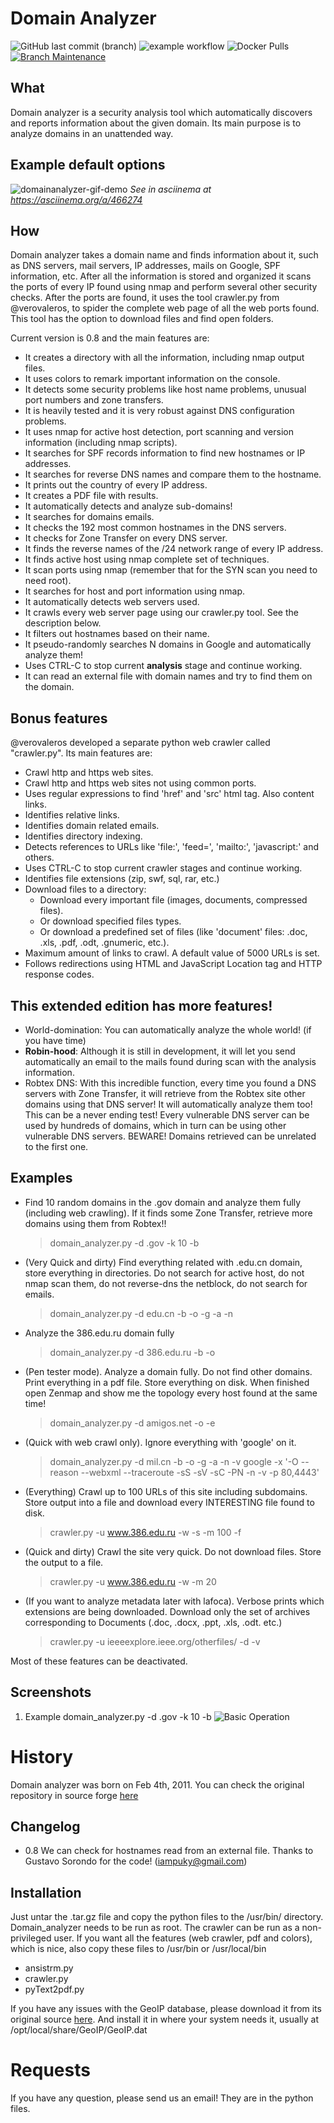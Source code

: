 # Domain Analyzer
![GitHub last commit (branch)](https://img.shields.io/github/last-commit/eldraco/domain_analyzer/python2.7)
![example workflow](https://github.com/eldraco/domain_analyzer/actions/workflows/docker-image.yml/badge.svg)
![Docker Pulls](https://img.shields.io/docker/pulls/verovaleros/domain_analyzer?color=green)
[![Branch Maintenance](https://img.shields.io/badge/Branch%20Maintained%3F-no-red.svg)](https://bitbucket.org/lbesson/ansi-colors)


## What
Domain analyzer is a security analysis tool which automatically discovers and reports information about the given domain. Its main purpose is to analyze domains in an unattended way.

## Example default options

![domainanalyzer-gif-demo](https://user-images.githubusercontent.com/2458879/152254361-a923d460-660a-4695-9453-9e7d8142b109.gif)
*See in asciinema at https://asciinema.org/a/466274*

## How
Domain analyzer takes a domain name and finds information about it, such as DNS servers, mail servers, IP addresses, mails on Google, SPF information, etc. After all the information is stored and organized it scans the ports of every IP found using nmap and perform several other security checks. After the ports are found, it uses the tool crawler.py from @verovaleros, to spider the complete web page of all the web ports found. This tool has the option to download files and find open folders.

Current version is 0.8 and the main features are:

- It creates a directory with all the information, including nmap output files.
- It uses colors to remark important information on the console. 
- It detects some security problems like host name problems, unusual port numbers and zone transfers.
- It is heavily tested and it is very robust against DNS configuration problems.
- It uses nmap for active host detection, port scanning and version information (including nmap scripts).
- It searches for SPF records information to find new hostnames or IP addresses.
- It searches for reverse DNS names and compare them to the hostname.
- It prints out the country of every IP address.
- It creates a PDF file with results.
- It automatically detects and analyze sub-domains!
- It searches for domains emails.
- It checks the 192 most common hostnames in the DNS servers.
- It checks for Zone Transfer on every DNS server.
- It finds the reverse names of the /24 network range of every IP address.
- It finds active host using nmap complete set of techniques.
- It scan ports using nmap (remember that for the SYN scan you need to need root).
- It searches for host and port information using nmap.
- It automatically detects web servers used.
- It crawls every web server page using our crawler.py tool. See the description below.
- It filters out hostnames based on their name.
- It pseudo-randomly searches N domains in Google and automatically analyze them!
- Uses CTRL-C to stop current __analysis__ stage and continue working.
- It can read an external file with domain names and try to find them on the domain.


## Bonus features

@verovaleros developed a separate python web crawler called "crawler.py". Its main features are:

- Crawl http and https web sites.
- Crawl http and https web sites not using common ports.
- Uses regular expressions to find 'href' and 'src' html tag. Also content links.
- Identifies relative links.
- Identifies domain related emails.
- Identifies directory indexing.
- Detects references to URLs like 'file:', 'feed=', 'mailto:', 'javascript:' and others.
- Uses CTRL-C to stop current crawler stages and continue working.
- Identifies file extensions (zip, swf, sql, rar, etc.)
- Download files to a directory:
  - Download every important file (images, documents, compressed files).
  - Or download specified files types.
  - Or download a predefined set of files (like 'document' files: .doc, .xls, .pdf, .odt, .gnumeric, etc.).
- Maximum amount of links to crawl. A default value of 5000 URLs is set.
- Follows redirections using HTML and JavaScript Location tag and HTTP response codes.


## This extended edition has more features!
- World-domination: You can automatically analyze the whole world! (if you have time)
- __Robin-hood__: Although it is still in development, it will let you send automatically an email to the mails found during scan with the analysis information.
- Robtex DNS: With this incredible function, every time you found a DNS servers with Zone Transfer, it will retrieve from the Robtex site other domains using that DNS server! 
             It will automatically analyze them too! This can be a never ending test! Every vulnerable DNS server can be used by hundreds of domains, which in turn can be
             using other vulnerable DNS servers. BEWARE! Domains retrieved can be unrelated to the first one.


## Examples

- Find 10 random domains in the .gov domain and analyze them fully (including web crawling). If it finds some Zone Transfer, retrieve more domains using them from Robtex!!

    > domain_analyzer.py -d .gov -k 10 -b

- (Very Quick and dirty)  Find everything related with .edu.cn domain, store everything in directories. Do not search for active host, do not nmap scan them, do not reverse-dns the netblock, do not search for emails. 

    > domain_analyzer.py -d edu.cn -b -o -g -a -n

- Analyze the 386.edu.ru domain fully

    > domain_analyzer.py -d 386.edu.ru -b -o 

- (Pen tester mode). Analyze a domain fully. Do not find other domains. Print everything in a pdf file. Store everything on disk. When finished open Zenmap and show me the topology every host found at the same time!

    > domain_analyzer.py -d amigos.net -o -e

- (Quick with web crawl only). Ignore everything with 'google' on it.

    > domain_analyzer.py -d mil.cn -b -o -g -a -n -v google -x '-O --reason --webxml --traceroute -sS -sV -sC -PN -n -v -p 80,4443'

- (Everything) Crawl up to 100 URLs of this site including subdomains. Store output into a file and download every INTERESTING file found to disk.

    > crawler.py -u www.386.edu.ru -w -s -m 100 -f

- (Quick and dirty) Crawl the site very quick. Do not download files. Store the output to a file.

    > crawler.py -u www.386.edu.ru -w -m 20 

- (If you want to analyze metadata later with lafoca). Verbose prints which extensions are being downloaded. Download only the set of archives corresponding to Documents (.doc, .docx, .ppt, .xls, .odt. etc.)

    > crawler.py -u ieeeexplore.ieee.org/otherfiles/ -d -v 

Most of these features can be deactivated.

## Screenshots

1. Example domain_analyzer.py -d .gov -k 10 -b
![Basic Operation](images/screenshot1.png "Search random domains in a TLD, add the zone Transfer hosts.")


# History
Domain analyzer was born on Feb 4th, 2011. You can check the original repository in source forge [here](https://sourceforge.net/projects/domainanalyzer/)


## Changelog

- 0.8
	We can check for hostnames read from an external file. Thanks to Gustavo Sorondo for the code! (iampuky@gmail.com)


## Installation
Just untar the .tar.gz file and copy the python files to the /usr/bin/ directory. Domain_analyzer needs to be run as root. The crawler can be run as a non-privileged user.
If you want all the features (web crawler, pdf and colors), which is nice, also copy these files to /usr/bin or /usr/local/bin

- ansistrm.py
- crawler.py
- pyText2pdf.py

If you have any issues with the GeoIP database, please download it from its original source [here](http://geolite.maxmind.com/download/geoip/database/GeoLiteCountry/GeoIP.dat.gz). And install it in where your system needs it, usually at /opt/local/share/GeoIP/GeoIP.dat


# Requests
If you have any question, please send us an email! They are in the python files.
